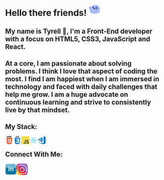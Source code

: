 # Hello there friends! <img alt="Fire" src='images\blueblob_jump.gif' width="36" height="36">

## My name is Tyrell 👋, I'm a Front-End developer with a focus on HTML5, CSS3, JavaScript and React.

## At a core, I am passionate about solving problems. I think I love that aspect of coding the most. I find I am happiest when I am immersed in technology and faced with daily challenges that help me grow. I am a huge advocate on continuous learning and strive to consistently live by that mindset.

## My Stack:

<img align="left" alt="HTML" width="26px" src=".\images\html.png" />
<img align="left" alt="CSS" width="26px" src=".\images\css.png" />
<img align="left" alt="JavaScript" width="26px" src=".\images\javascript.png" />
<img align="left" alt="React" width="26px" src=".\images\react.png" />
<img align="left" alt="VS Code" width="26px" src=".\images\visual-studio-code.png" />
<br/>

## Connect With Me:

[<img align="left" alt="LinkedIn" src='.\images\linkedin.png' width="36" height="36">](https://www.linkedin.com/in/tyrellcurry/)
[<img align="left" alt="Instagram" src='.\images\insta.png' width="36" height="36">](https://www.instagram.com/tyrellcurry/)

<!--


**tyrellcurry/tyrellcurry** is a ✨ _special_ ✨ repository because its `README.md` (this file) appears on your GitHub profile.

Here are some ideas to get you started:

- 🔭 I’m currently working on ...
- 🌱 I’m currently learning ...
- 👯 I’m looking to collaborate on ...
- 🤔 I’m looking for help with ...
- 💬 Ask me about ...
- 📫 How to reach me: ...
- 😄 Pronouns: ...
- ⚡ Fun fact: ...
-->
